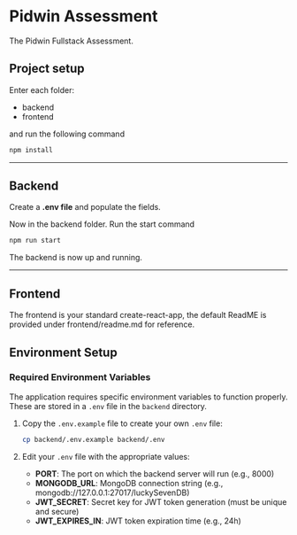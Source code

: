 # Pidwin Assessment

The Pidwin Fullstack Assessment.

## Project setup

Enter each folder:

- backend
- frontend

and run the following command

```bash
npm install
```

---

## Backend

Create a **.env file** and populate the fields.

Now in the backend folder. Run the start
command

```bash
npm run start
```

The backend is now up and running.

---

## Frontend

The frontend is your standard create-react-app, the default ReadME is provided under frontend/readme.md for reference.

## Environment Setup

### Required Environment Variables

The application requires specific environment variables to function properly. These are stored in a `.env` file in the `backend` directory.

1. Copy the `.env.example` file to create your own `.env` file:

   ```bash
   cp backend/.env.example backend/.env
   ```

2. Edit your `.env` file with the appropriate values:

   - **PORT**: The port on which the backend server will run (e.g., 8000)
   - **MONGODB_URL**: MongoDB connection string (e.g., mongodb://127.0.0.1:27017/luckySevenDB)
   - **JWT_SECRET**: Secret key for JWT token generation (must be unique and secure)
   - **JWT_EXPIRES_IN**: JWT token expiration time (e.g., 24h)
